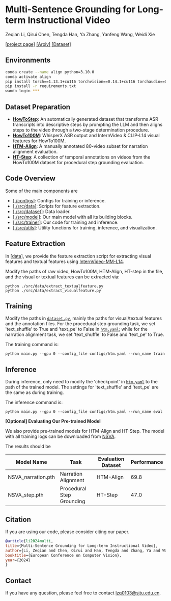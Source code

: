 # Multi-Sentence Grounding for Long-term Instructional Video

Zeqian Li, Qirui Chen, Tengda Han, Ya Zhang, Yanfeng Wang, Weidi Xie

[[project page]](https://lzq5.github.io/Video-Text-Alignment/)
[[Arxiv]](https://arxiv.org/abs/2312.14055)
[[Dataset]](https://huggingface.co/datasets/zeqianli/HowToStep)

## Environments

```bash
conda create --name align python=3.10.0
conda activate align
pip install torch==1.13.1+cu116 torchvision==0.14.1+cu116 torchaudio==0.13.1 --extra-index-url https://download.pytorch.org/whl/cu116
pip install -r requirements.txt
wandb login ***
```

## Dataset Preparation
* [**HowToStep**](https://huggingface.co/datasets/zeqianli/HowToStep): An automatically generated dataset that transforms ASR transcripts into descriptive steps by prompting the LLM and then aligns steps to the video through a two-stage determination procedure.
* [**HowTo100M**](https://github.com/TengdaHan/TemporalAlignNet/tree/main/htm_zoo): WhisperX ASR output and InternVideo & CLIP-L14 visual features for HowTo100M.
* [**HTM-Align**](https://github.com/TengdaHan/TemporalAlignNet/tree/main/htm_align): A manually annotated 80-video subset for narration alignment evaluation.
* [**HT-Step**](https://eval.ai/web/challenges/challenge-page/2082/submission): A collection of temporal annotations on videos from the HowTo100M dataset for procedural step grounding evaluation.

## Code Overview
Some of the main components are
* [[./configs]](./configs/): Configs for training or inference.
* [[./src/data]](./src/data/): Scripts for feature extraction.
* [[./src/dataset]](./src/dataset/): Data loader.
* [[./src/model]](./src/model/): Our main model with all its building blocks.
* [[./src/trainer]](./src/trainer/): Our code for training and inference.
* [[./src/utils]](./src/utils/): Utility functions for training, inference, and visualization.

## Feature Extraction
In [[data]](./src/data/), we provide the feature extraction script for extracting visual features and textual features using [InternVideo-MM-L14](https://github.com/OpenGVLab/InternVideo). 

Modify the paths of raw video, HowTo100M, HTM-Align, HT-step in the file, and the visual or textual features can be extracted via:
```
python ./src/data/extract_textualfeature.py
python ./src/data/extract_visualfeature.py
```

## Training
Modify the paths in [`dataset.py`](./src/dataset/dataset.py), mainly the paths for visual/textual features and the annotation files. For the procedural step grounding task, we set 'text_shuffle' to True and 'text_pe' to False in [`htm.yaml`](./configs/htm.yaml); while for the narration alignment task, we set 'text_shuffle' to False and 'text_pe' to True.

The training command is:
```
python main.py --gpu 0 --config_file configs/htm.yaml --run_name train
```

## Inference
During inference, only need to modify the 'checkpoint' in [`htm.yaml`](./configs/htm.yaml) to the path of the trained model. The settings for 'text_shuffle' and 'text_pe' are the same as during training.

The inference command is:
```
python main.py --gpu 0 --config_file configs/htm.yaml --run_name eval
```

**[Optional] Evaluating Our Pre-trained Model**

We also provide pre-trained models for HTM-Align and HT-Step. The model with all training logs can be downloaded from [NSVA](https://huggingface.co/zeqianli/HowToStep-NSVA). 

The results should be

| Model Name | Task | Evaluation Dataset | Performance |
|-------------------|-------|-------|-------|
| NSVA_narration.pth | Narration Alignment| HTM-Align | 69.8 |
| NSVA_step.pth | Procedural Step Grounding | HT-Step | 47.0 |

## Citation
If you are using our code, please consider citing our paper.
```bibtex
@article{li2024multi,
title={Multi-Sentence Grounding for Long-term Instructional Video},
author={Li, Zeqian and Chen, Qirui and Han, Tengda and Zhang, Ya and Wang, Yanfeng and Xie, Weidi},
booktitle={European Conference on Computer Vision},
year={2024}
}
```

## Contact
If you have any question, please feel free to contact lzq0103@sjtu.edu.cn.
